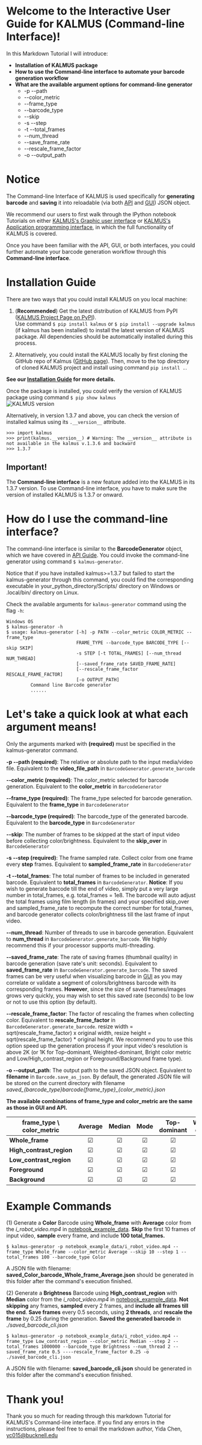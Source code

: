 # Welcome to the Interactive User Guide for KALMUS (Command-line Interface)!

In this Markdown Tutorial I will introduce:
- **Installation of KALMUS package**
- **How to use the Command-line interface to automate your barcode generation workflow**
- **What are the available argument options for command-line generator**
    - -p --path
    - --color_metric
    - --frame_type
    - --barcode_type
    - --skip
    - -s --step
    - -t --total_frames
    - --num_thread
    - --save_frame_rate
    - --rescale_frame_factor
    - -o --output_path

# Notice

The Command-line Interface of KALMUS is used specifically for **generating barcode** and **saving** it into 
reloadable (via both [API](user_guide_for_kalmus_api.ipynb) and [GUI](user_guide_for_kalmus_gui.ipynb)) JSON object.

We recommend our users to first walk through the IPython notebook Tutorials on either 
[KALMUS's Graphic user interface](user_guide_for_kalmus_gui.ipynb) or [KALMUS's Application programming interface](user_guide_for_kalmus_api.ipynb), 
in which the full functionality of KALMUS is covered.

Once you have been familiar with the API, GUI, or both interfaces, you could further automate your barcode generation workflow 
through this **Command-line interface**.

# Installation Guide

There are two ways that you could install KALMUS on you local machine:  
1. (**Recommended**) Get the latest distribution of KALMUS from PyPI ([KALMUS Project Page on PyPI](https://pypi.org/project/kalmus/)).  
Use command `$ pip install kalmus` or `$ pip install --upgrade kalmus` (if kalmus has been installed) to install the latest version of KALMUS package. All dependencies should be automatically installed during this process.

2. Alternatively, you could install the KALMUS locally by first cloning the GitHub repo of Kalmus ([GitHub page](https://github.com/KALMUS-Color-Toolkit/KALMUS)). Then, move to the top directory of cloned KALMUS project and install using command `pip install .`. 

**See our [Installation Guide](https://kalmus-color-toolkit.github.io/KALMUS/install.html) for more details.**

Once the package is installed, you could verify the version of KALMUS package using command `$ pip show kalmus`  
![KALMUS version](notebook_figures/kalmus_version.png)

Alternatively, in version 1.3.7 and above, you can check the version of installed kalmus using its 
`.__version__` attribute.

```jupyter
>>> import kalmus
>>> print(kalmus.__version__) # Warning: The __version__ attribute is not available in the kalmus v.1.3.6 and backward
>>> 1.3.7 
```

## Important!

The **Command-line interface** is a new feature added into the KALMUS in its 1.3.7 version. To use Command-line 
interface, you have to make sure the version of installed KALMUS is 1.3.7 or onward.

# How do I use the command-line interface?

The command-line interface is similar to the **BarcodeGenerator** object, which we have covered in [API Guide](user_guide_for_kalmus_api.ipynb). 
You could invoke the command-line generator using command `$ kalmus-generator`. 

Notice that if you have installed 
kalmus>=1.3.7 but failed to start the kalmus-generator through this command, you could find the corresponding executable 
in your_python_directory/Scripts/ directory on Windows or .local/bin/ directory on Linux.

Check the available arguments for `kalmus-generator` command using the flag `-h`:

```
Windows OS
$ kalmus-generator -h
$ usage: kalmus-generator [-h] -p PATH --color_metric COLOR_METRIC --frame_type
                          FRAME_TYPE --barcode_type BARCODE_TYPE [--skip SKIP]
                          -s STEP [-t TOTAL_FRAMES] [--num_thread NUM_THREAD]
                          [--saved_frame_rate SAVED_FRAME_RATE]
                          [--rescale_frame_factor RESCALE_FRAME_FACTOR]
                          [-o OUTPUT_PATH]
         Command line Barcode generator
         ......
```

# Let's take a quick look at what each argument means!

Only the arguments marked with **(required)** must be specified in the kalmus-generator command.

**-p --path (required)**: The relative or absolute path to the input media/video file. Equivalent to the **video_file_path** in 
`BarcodeGenerator.generate_barcode`

**--color_metric (required)**: The color_metric selected for barcode generation. Equivalent to the **color_metric** in `BarcodeGenerator`
    
**--frame_type (required)**: The frame_type selected for barcode generation. Equivalent to the **frame_type** in `BarcodeGenerator`

**--barcode_type (required)**: The barcode_type of the generated barcode. Equivalent to the **barcode_type** in `BarcodeGenerator`

**--skip**: The number of frames to be skipped at the start of input video before collecting color/brightness.
Equivalent to the **skip_over** in `BarcodeGenerator`
     
**-s --step (required)**: The frame sampled rate. Collect color from one frame every **step** frames. Equivalent to **sampled_frame_rate** 
in `BarcodeGenerator`

**-t --total_frames**: The total number of frames to be included in generated barcode. Equivalent to **total_frames** in
`BarcodeGenerator`. **Notice**: If you wish to generate barcode till the end of video, simply put a very large number in 
total_frames, e.g. total_frames = 1e8. The barcode will auto adjust the total frames using film length (in frames) and 
your specified skip_over and sampled_frame_rate to recompute the correct number for total_frames, and barcode generator 
collects color/brightness till the last frame of input video.

**--num_thread**: Number of threads to use in barcode generation. Equivalent to **num_thread** in 
`BarcodeGenerator.generate_barcode`. We highly recommend this if your processor supports multi-threading.

**--saved_frame_rate**: The rate of saving frames (thumbnail quality) in barcode generation (save rate's unit: seconds). Equivalent to **saved_frame_rate** 
in `BarcodeGenerator.generate_barcode`. The saved frames can be very useful when visualizing barcode in [GUI](user_guide_for_kalmus_gui.ipynb) 
as you may correlate or validate a segment of colors/brightness barcode with its corresponding frames. **However**, since
the size of saved frames/images grows very quickly, you may wish to set this saved rate (seconds) to be low or not to 
use this option (by default).

**--rescale_frame_factor**: The factor of rescaling the frames when collecting color. Equivalent to **rescale_frame_factor** in `BarcodeGenerator.generate_barcode`.
 resize width = sqrt(rescale_frame_factor) x original width, resize height = sqrt(rescale_frame_factor) * original height. 
 We recommend you to use this option speed up the generation process if your input video's resolution is above 2K 
 (or 1K for Top-dominant, Weighted-dominant, Bright color metric and Low/High_contrast_region or Foreground/Background frame type).
  
**-o --output_path**: The output path to the saved JSON object. Equivalent to **filename** in `Barcode.save_as_json`. 
By default, the generated JSON file will be stored on the current directory with filename 
*saved_{barcode_type}_barcode_{frame_type}_{color_metric}.json* 

**The available combinations of frame_type and color_metric are the same as those in GUI and API.**

| frame_type \ color_metric | Average | Median |  Mode  | Top-dominant | Weighted-dominant | Brightest | Bright |
| --------------------------| :-----: | :----: | :----: | :----------: | :---------------: | :-------: | :----: |
| **Whole_frame**               | &#9745; |   &#9745;  |  &#9745; |      &#9745;     |        &#9745;    |    &#9745;    |   &#9745;   |
| **High_contrast_region**      | &#9745; |   &#9745;  |  &#9745; |      &#9745;     |      &#9745;      |    &#9745;    |   &#x2612;  |
| **Low_contrast_region**       | &#9745; |   &#9745;  |  &#9745; |      &#9745;     |      &#9745;      |    &#9745;    |   &#x2612;  |
| **Foreground**                | &#9745; |   &#9745;  |  &#9745; |      &#9745;     |      &#9745;      |    &#9745;    |   &#x2612;  |
| **Background**                | &#9745; |   &#9745;  |  &#9745; |      &#9745;     |      &#9745;      |    &#9745;    |   &#x2612;  |

# Example Commands

(1) Generate a **Color** Barcode using **Whole_frame** with **Average** color from the *i_robot_video.mp4* in [notebook_example_data](notebook_example_data). 
**Skip** the first 10 frames of input video, **sample** every frame, and include **100 total_frames.**

```
$ kalmus-generator -p notebook_example_data/i_robot_video.mp4 --frame_type Whole_frame --color_metric Average --skip 10 --step 1 --total_frames 100 --barcode_type Color
```

A JSON file with filename: **saved_Color_barcode_Whole_frame_Average.json** should be generated in this folder after the 
command's execution finished.

(2) Generate a **Brightness** Barcode using **High_contrast_region** with **Median** color from the *i_robot_video.mp4* in [notebook_example_data](notebook_example_data). 
**Not skipping** any frames, **sampled** every 2 frames, and **include all frames till the end**. **Save frames** every 
0.5 seconds, using **2 threads**, and **rescale the frame** by 0.25 during the generation. **Saved the generated barcode** 
in *./saved_barcode_cli.json*

```
$ kalmus-generator -p notebook_example_data/i_robot_video.mp4 --frame_type Low_contrast_region --color_metric Median --step 2 --total_frames 1000000 --barcode_type Brightness --num_thread 2 --saved_frame_rate 0.5 ----rescale_frame_factor 0.25 -o ./saved_barcode_cli.json
```

A JSON file with filename: **saved_barcode_cli.json** should be generated in this folder after the 
command's execution finished.

# Thank you!

Thank you so much for reading through this markdown Tutorial for KALMUS's Command-line interface.
If you find any errors in the instructions, please feel free to email the markdown author, Yida Chen, <yc015@bucknell.edu> 
